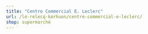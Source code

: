 ```yaml
---
title: "Centre Commercial E. Leclerc"
url: /le-relecq-kerhuon/centre-commercial-e-leclerc/
shop: supermarché
---
```

